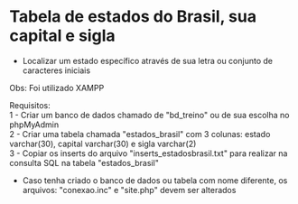# Tabela de estados do Brasil, sua capital e sigla

- Localizar um estado específico através de sua letra ou conjunto de caracteres iniciais

Obs: Foi utilizado XAMPP

Requisitos:<br/>
1 - Criar um banco de dados chamado de "bd_treino" ou de sua escolha no phpMyAdmin<br/>
2 - Criar uma tabela chamada "estados_brasil" com 3 colunas: estado varchar(30), capital varchar(30) e sigla varchar(2)<br/>
3 - Copiar os inserts do arquivo "inserts_estadosbrasil.txt" para realizar na consulta SQL na tabela "estados_brasil"

- Caso tenha criado o banco de dados ou tabela com nome diferente, os arquivos: "conexao.inc" e "site.php" devem ser alterados
